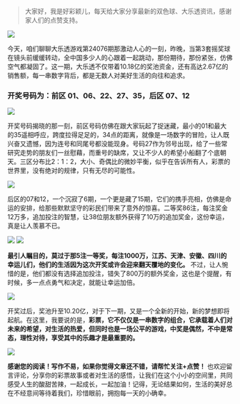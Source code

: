 > 大家好，我是好彩颖儿，每天给大家分享最新的双色球、大乐透资讯，感谢家人们的点赞支持。


![](https://cdn.jsdelivr.net/gh/wangwenjie1314/PicCDN/2024-7-4/1720056465087-image.png)


今天，咱们聊聊大乐透游戏第24076期那激动人心的一刻，昨晚，当第3套摇奖球在镜头前缓缓转动，全中国多少人的心跟着一起跳动，那份期待，那份紧张，仿佛空气都凝固了。这一期，大乐透不仅带着10.18亿的奖池资金，还有高达2.67亿的销售额，每一串数字背后，都是无数人对美好生活的向往和追求。

### 开奖号码为：前区 01、06、22、27、35，后区 07、12


![](https://cdn.jsdelivr.net/gh/wangwenjie1314/PicCDN/2024-7-4/1720056566499-image.png)


开奖号码揭晓的那一刻，前区号码仿佛在跟大家玩起了捉迷藏，最小的01和最大的35遥相呼应，跨度拉得足足的，34点的距离，就像是一场数字的冒险，让人既兴奋又遗憾，因为连号和同尾号都没能现身。号码27作为邻号出现，给了一些常研究走势的朋友们一丝慰藉，而重号的缺席，又让不少人的希望小船翻了个底朝天。三区分布比2：1：2，大小、奇偶比的微妙平衡，似乎在告诉所有人，彩票的世界里，没有绝对的规律，只有无尽的可能性。


![](https://cdn.jsdelivr.net/gh/wangwenjie1314/PicCDN/2024-7-4/1720056492670-image.png)


后区的07和12，一个沉寂了6期，一个更是藏了15期，它们的携手亮相，仿佛是命运的安排，给那些默默坚守的彩民们带来了意外的惊喜。二等奖86注，每注奖金12万多，追加投注的智慧，让38位朋友额外获得了10万的追加奖金，这份幸运，真是让人羡慕不已。


![](https://cdn.jsdelivr.net/gh/wangwenjie1314/PicCDN/2024-7-4/1720056511278-image.png)
![](https://cdn.jsdelivr.net/gh/wangwenjie1314/PicCDN/2024-7-4/1720056524758-image.png)

**最引人瞩目的，莫过于那5注一等奖，每注1000万，江苏、天津、安徽、四川的幸运儿们，他们的生活因为这次开奖或许会迎来翻天覆地的变化。** 不过，让人惋惜的是，他们都没有选择追加投注，错失了800万的额外奖金，这也是个提醒，有时候，多一点点勇气和决定，就能让幸运加倍。



![](https://cdn.jsdelivr.net/gh/wangwenjie1314/PicCDN/2024-7-4/1720056647501-image.png)



开奖过后，奖池升至10.20亿，对于下一期，又是一个全新的开始，新的梦想即将起航。在这里，我要说的是，**彩票，它不仅仅是一串数字的组合，它承载着人们对未来的希望，对生活的热爱，但同时也是一场公平的游戏，中奖是偶然，不中是常态，理性对待，享受其中的乐趣才是最重要的。**


![](https://cdn.jsdelivr.net/gh/wangwenjie1314/PicCDN/2024-7-4/1720056662854-image.png)


**感谢您的阅读！写作不易，如果你觉得文章还不错，请帮忙关注+点赞！** 也欢迎留言评论，分享你的彩票故事或者对生活的感悟，让我们在这个小小的空间里，共同感受人生的酸甜苦辣，一起成长，一起加油！记得，无论结果如何，生活的美好总在不经意间等待着我们，珍惜眼前，拥抱每一天的小确幸。